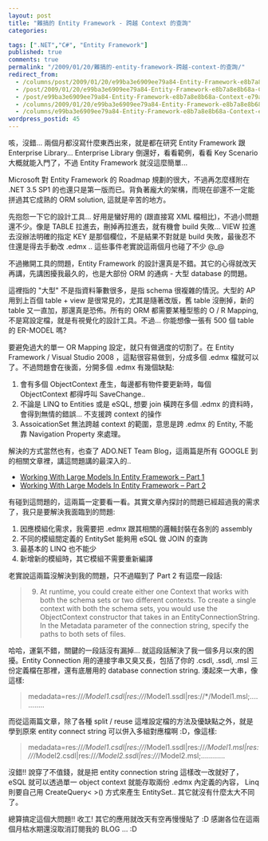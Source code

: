 ```yaml
---
layout: post
title: "難搞的 Entity Framework - 跨越 Context 的查詢"
categories:

tags: [".NET","C#", "Entity Framework"]
published: true
comments: true
permalink: "/2009/01/20/難搞的-entity-framework-跨越-context-的查詢/"
redirect_from:
  - /columns/post/2009/01/20/e99ba3e6909ee79a84-Entity-Framework-e8b7a8e8b68a-Context-e79a84e69fa5e8a9a2.aspx/
  - /post/2009/01/20/e99ba3e6909ee79a84-Entity-Framework-e8b7a8e8b68a-Context-e79a84e69fa5e8a9a2.aspx/
  - /post/e99ba3e6909ee79a84-Entity-Framework-e8b7a8e8b68a-Context-e79a84e69fa5e8a9a2.aspx/
  - /columns/2009/01/20/e99ba3e6909ee79a84-Entity-Framework-e8b7a8e8b68a-Context-e79a84e69fa5e8a9a2.aspx/
  - /columns/e99ba3e6909ee79a84-Entity-Framework-e8b7a8e8b68a-Context-e79a84e69fa5e8a9a2.aspx/
wordpress_postid: 45
---
```


咳，沒錯... 兩個月都沒寫什麼東西出來，就是都在研究 Entity Framework 跟 Enterprise Library... Enterprise Library 倒還好，看看範例，看看 Key Scenario 大概就能入門了，不過 Entity Framework 就沒這麼簡單...

Microsoft 對 Entity Framework 的 Roadmap 規劃的很大，不過再怎麼樣附在 .NET 3.5 SP1 的也還只是第一版而已。背負著龐大的架構，而現在卻還不一定能拼過其它成熟的 ORM solution, 這就是辛苦的地方。

先抱怨一下它的設計工具... 好用是蠻好用的 (跟直接寫 XML 檔相比)，不過小問題還不少。像是 TABLE 拉進去，刪掉再拉進去，就有機會 build 失敗... VIEW 拉進去沒辦法明確的指定 KEY 是那個欄位，不是結果不對就是 build 失敗，最後忍不住還是得去手動改 .edmx .. 這些事件老實說這兩個月也碰了不少 @_@

不過撇開工具的問題，Entity Framework 的設計還真是不錯。其它的心得就改天再講，先講困擾我最久的，也是大部份 ORM 的通病 - 大型 database 的問題。

這裡指的 "大型" 不是指資料筆數很多，是指 schema 很複雜的情況。大型的 AP 用到上百個 table + view 是很常見的，尤其是隨著改版，舊 table 沒刪掉，新的 table 又一直加，那還真是恐佈。所有的 ORM 都需要某種型態的 O / R Mapping, 不是寫設定檔，就是有視覺化的設計工具。不過... 你能想像一張有 500 個 table 的 ER-MODEL 嗎? 

要避免過大的單一 OR Mapping 設定，就只有做適度的切割了。在 Entity Framework / Visual Studio 2008 ，這點很容易做到，分成多個 .edmx 檔就可以了。不過問題會在後面，分開多個 .edmx 有幾個缺點:

1. 會有多個 ObjectContext 產生，每邊都有物件要更新時，每個 ObjectContext 都得呼叫 SaveChange..
2. 不論是 LINQ to Entities 或是 eSQL, 想要 join 橫跨在多個 .edmx 的資料時，會得到無情的錯誤... 不支援跨 context 的操作
3. AssoicationSet 無法跨越 context 的範圍，意思是跨 .edmx 的 Entity, 不能靠 Navigation Property 來處理。

解決的方式當然也有，也查了 ADO.NET Team Blog，這兩篇是所有 GOOGLE 到的相關文章裡，講這問題講的最深入的..

- [Working With Large Models In Entity Framework – Part 1](http://blogs.msdn.com/adonet/archive/2008/11/24/working-with-large-models-in-entity-framework-part-1.aspx)
- [Working With Large Models In Entity Framework – Part 2](http://blogs.msdn.com/adonet/archive/2008/11/25/working-with-large-models-in-entity-framework-part-2.aspx)

有碰到這問題的，這兩篇一定要看一看。其實文章內探討的問題已經超過我的需求了，我只是要解決我面臨到的問題:

1. 因應模組化需求，我需要把 .edmx 跟其相關的邏輯封裝在各別的 assembly 
2. 不同的模組間定義的 EntitySet 能夠用 eSQL 做 JOIN 的查詢
3. 最基本的 LINQ 也不能少
4. 新增新的模組時，其它模組不需要重新編譯

老實說這兩篇沒解決到我的問題，只不過瞄到了 Part 2 有這麼一段話:

> 9. At runtime, you could create either one Context that works with both the schema sets or two different contexts. To create a single context with both the schema sets, you would use the ObjectContext constructor that takes in an EntityConnectionString. In the Metadata parameter of the connection string, specify the paths to both sets of files.

哈哈，運氣不錯，關鍵的一段話沒有漏掉... 就這段話解決了我一個多月以來的困擾。Entity Connection 用的連接字串又臭又長，包括了你的 .csdl, .ssdl, .msl 三份定義檔在那裡，還有底層用的 database connection string. 湊起來一大串，像這樣:

> medadata=res://*/Model1.csdl|res://*/Model1.ssdl|res://*/Model1.msl;............

而從這兩篇文章，除了各種 split / reuse 這堆設定檔的方法及優缺點之外，就是學到原來 entity connect string 可以併入多組對應檔啊 :D，像這樣:

> medadata=res://*/Model1.csdl|res://*/Model1.ssdl|res://*/Model1.msl|res://*/Model2.csdl|res://*/Model2.ssdl|res://*/Model2.msl;............

沒錯!! 說穿了不值錢，就是把 entity connection string 這樣改一改就好了，eSQL 就可以透過單一 object context 就能存取兩份 .edmx 內定義的內容， Linq 則要自己用 CreateQuery< >() 方式來產生 EntitySet.. 其它就沒有什麼太大不同了。

總算搞定這個大問題!! 收工! 其它的應用就改天有空再慢慢貼了 :D 感謝各位在這兩個月枯水期還沒取消訂閱我的 BLOG ... :D
